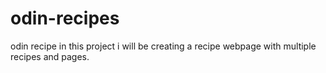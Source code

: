 # odin-recipes
odin recipe
 in this project i will be creating a recipe webpage with multiple recipes and pages.